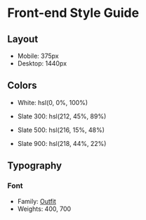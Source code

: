 # Front-end Style Guide

## Layout

- Mobile: 375px
- Desktop: 1440px

## Colors

- White: hsl(0, 0%, 100%)

- Slate 300: hsl(212, 45%, 89%)
- Slate 500: hsl(216, 15%, 48%)
- Slate 900: hsl(218, 44%, 22%)

## Typography

### Font

- Family: [Outfit](https://fonts.google.com/specimen/Outfit)
- Weights: 400, 700
